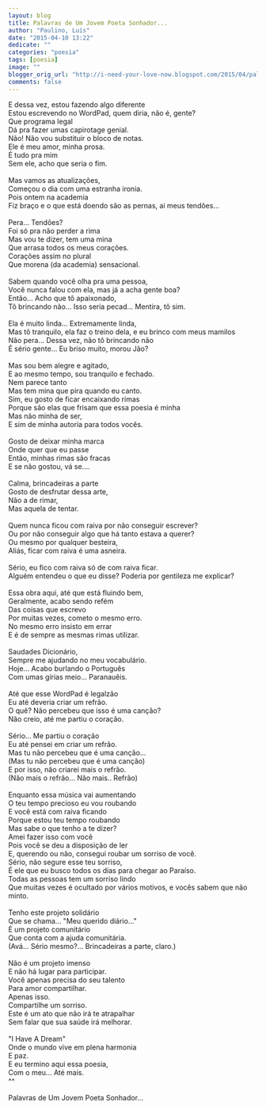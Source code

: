 ```yaml
---
layout: blog
title: Palavras de Um Jovem Poeta Sonhador...
author: "Paulino, Luís"
date: "2015-04-10 13:22"
dedicate: ""
categories: "poesia"
tags: [poesia]
image: ""
blogger_orig_url: "http://i-need-your-love-now.blogspot.com/2015/04/palavras-de-um-jovem-poeta-sonhador.html"
comments: false
---
```


E dessa vez, estou fazendo algo diferente\
Estou escrevendo no WordPad, quem diria, não é, gente?\
Que programa legal\
Dá pra fazer umas capirotage genial.\
Não! Não vou substituir o bloco de notas.\
Ele é meu amor, minha prosa.\
É tudo pra mim\
Sem ele, acho que seria o fim.\
\
Mas vamos as atualizações,\
Começou o dia com uma estranha ironia.\
Pois ontem na academia\
Fiz braço e o que está doendo são as pernas, ai meus tendões...\
\
Pera... Tendões?\
Foi só pra não perder a rima\
Mas vou te dizer, tem uma mina\
Que arrasa todos os meus corações.\
Corações assim no plural\
Que morena (da academia) sensacional.\
\
Sabem quando você olha pra uma pessoa,\
Você nunca falou com ela, mas já a acha gente boa?\
Então... Acho que tô apaixonado,\
Tô brincando não... Isso seria pecad... Mentira, tô sim.\
\
Ela é muito linda... Extremamente linda,\
Mas tô tranquilo, ela faz o treino dela, e eu brinco com meus mamilos\
Não pera... Dessa vez, não tô brincando não\
É sério gente... Eu briso muito, morou Jão?\
\
Mas sou bem alegre e agitado,\
E ao mesmo tempo, sou tranquilo e fechado.\
Nem parece tanto\
Mas tem mina que pira quando eu canto.\
Sim, eu gosto de ficar encaixando rimas\
Porque são elas que frisam que essa poesia é minha\
Mas não minha de ser,\
E sim de minha autoria para todos vocês.\
\
Gosto de deixar minha marca\
Onde quer que eu passe\
Então, minhas rimas são fracas\
E se não gostou, vá se....\
\
Calma, brincadeiras a parte\
Gosto de desfrutar dessa arte,\
Não a de rimar,\
Mas aquela de tentar.\
\
Quem nunca ficou com raiva por não conseguir escrever?\
Ou por não conseguir algo que há tanto estava a querer?\
Ou mesmo por qualquer besteira,\
Aliás, ficar com raiva é uma asneira.\
\
Sério, eu fico com raiva só de com raiva ficar.\
Alguém entendeu o que eu disse? Poderia por gentileza me explicar?\
\
Essa obra aqui, até que está fluindo bem,\
Geralmente, acabo sendo refém\
Das coisas que escrevo\
Por muitas vezes, cometo o mesmo erro.\
No mesmo erro insisto em errar\
E é de sempre as mesmas rimas utilizar.\
\
Saudades Dicionário,\
Sempre me ajudando no meu vocabulário.\
Hoje... Acabo burlando o Português\
Com umas gírias meio... Paranauêis.\
\
Até que esse WordPad é legalzão\
Eu até deveria criar um refrão.\
O quê? Não percebeu que isso é uma canção?\
Não creio, até me partiu o coração.\
\
Sério... Me partiu o coração\
Eu até pensei em criar um refrão.\
Mas tu não percebeu que é uma canção...\
(Mas tu não percebeu que é uma canção)\
E por isso, não criarei mais o refrão.\
(Não mais o refrão... Não mais.. Refrão)\
\
Enquanto essa música vai aumentando\
O teu tempo precioso eu vou roubando\
E você está com raiva ficando\
Porque estou teu tempo roubando\
Mas sabe o que tenho a te dizer?\
Amei fazer isso com você\
Pois você se deu a disposição de ler\
E, querendo ou não, consegui roubar um sorriso de você.\
Sério, não segure esse teu sorriso,\
É ele que eu busco todos os dias para chegar ao Paraíso.\
Todas as pessoas tem um sorriso lindo\
Que muitas vezes é ocultado por vários motivos, e vocês sabem que não minto.\
\
Tenho este projeto solidário\
Que se chama... "Meu querido diário..."\
É um projeto comunitário\
Que conta com a ajuda comunitária.\
(Avá... Sério mesmo?... Brincadeiras a parte, claro.)\
\
Não é um projeto imenso\
E não há lugar para participar.\
Você apenas precisa do seu talento\
Para amor compartilhar.\
Apenas isso.\
Compartilhe um sorriso.\
Este é um ato que não irá te atrapalhar\
Sem falar que sua saúde irá melhorar.\
\
"I Have A Dream"\
Onde o mundo vive em plena harmonia\
E paz.\
E eu termino aqui essa poesia,\
Com o meu... Até mais.\
^^\
\
Palavras de Um Jovem Poeta Sonhador...

